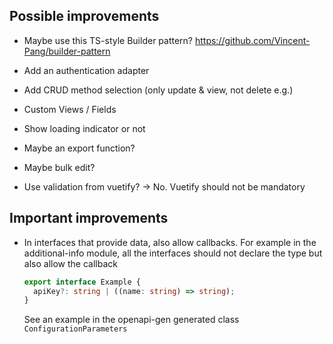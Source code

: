 ## Possible improvements
* Maybe use this TS-style Builder pattern?
  https://github.com/Vincent-Pang/builder-pattern

* Add an authentication adapter

* Add CRUD method selection (only update & view, not delete e.g.)

* Custom Views / Fields

* Show loading indicator or not

* Maybe an export function?

* Maybe bulk edit?

* Use validation from vuetify?
  -> No. Vuetify should not be mandatory

## Important improvements
* In interfaces that provide data, also allow callbacks.
  For example in the additional-info module, all the interfaces should not declare the type but also allow the callback
  ```typescript
  export interface Example {
    apiKey?: string | ((name: string) => string);
  }
  ```
  See an example in the openapi-gen generated class `ConfigurationParameters`
